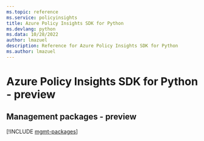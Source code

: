```yaml
---
ms.topic: reference
ms.service: policyinsights
title: Azure Policy Insights SDK for Python
ms.devlang: python
ms.data: 10/28/2022
author: lmazuel
description: Reference for Azure Policy Insights SDK for Python
ms.author: lmazuel
---
```

# Azure Policy Insights SDK for Python - preview

## Management packages - preview
[!INCLUDE [mgmt-packages](policy-insights-mgmt-index.md)]